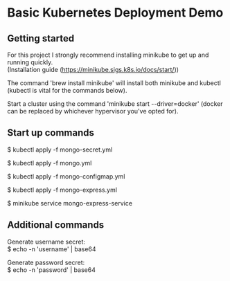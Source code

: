 # Basic Kubernetes Deployment Demo
## Getting started
For this project I strongly recommend installing minikube to get up and running quickly.  
(Installation guide (https://minikube.sigs.k8s.io/docs/start/)) 

The command 'brew install minikube' will install both minikube and kubectl (kubectl is vital for the commands below).  

Start a cluster using the command 'minikube start --driver=docker' (docker can be replaced by whichever hypervisor you've opted for).

## Start up commands 
$ kubectl apply -f mongo-secret.yml

$ kubectl apply -f mongo.yml

$ kubectl apply -f mongo-configmap.yml

$ kubectl apply -f mongo-express.yml

$ minikube service mongo-express-service  

## Additional commands
Generate username secret:  
$ echo -n 'username' | base64  

Generate password secret:  
$ echo -n 'password' | base64


